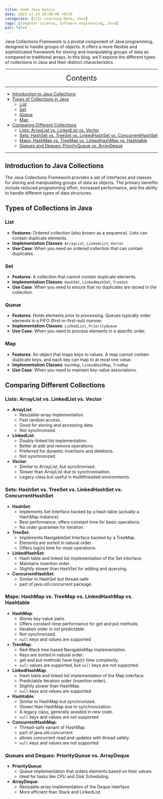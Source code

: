 ```yaml
---
title: Some Java basics
date: 2023-11-24 20:00:00 +0530
categories: [(CS) Learning Note, Java]
tags: [computer science, software engineering, Java]
pin: false
---
```


Java Collections Framework is a pivotal component of Java programming, designed to handle groups of objects. It offers a more flexible and sophisticated framework for storing and manipulating groups of data as compared to traditional arrays. In this blog, we'll explore the different types of collections in Java and their distinct characteristics.

---
<center><font size='5'> Contents </font></center>

---

<!-- TOC -->
  * [Introduction to Java Collections](#introduction-to-java-collections)
  * [Types of Collections in Java](#types-of-collections-in-java)
    * [List](#list)
    * [Set](#set)
    * [Queue](#queue)
    * [Map](#map)
  * [Comparing Different Collections](#comparing-different-collections)
    * [Lists: ArrayList vs. LinkedList vs. Vector](#lists-arraylist-vs-linkedlist-vs-vector)
    * [Sets: HashSet vs. TreeSet vs. LinkedHashSet vs. ConcurrentHashSet](#sets-hashset-vs-treeset-vs-linkedhashset-vs-concurrenthashset)
    * [Maps: HashMap vs. TreeMap vs. LinkedHashMap vs. Hashtable](#maps-hashmap-vs-treemap-vs-linkedhashmap-vs-hashtable)
    * [Queues and Deques: PriorityQueue vs. ArrayDeque](#queues-and-deques-priorityqueue-vs-arraydeque)
<!-- TOC -->

---

## Introduction to Java Collections

The Java Collections Framework provides a set of interfaces and classes for storing and manipulating groups of data as objects. The primary benefits include reduced programming effort, increased performance, and the ability to handle different types of data structures.

## Types of Collections in Java

### List

- **Features**: Ordered collection (also known as a sequence). Lists can contain duplicate elements.
- **Implementation Classes**: `ArrayList`, `LinkedList`, `Vector`
- **Use Case**: When you need an ordered collection that can contain duplicates.

### Set

- **Features**: A collection that cannot contain duplicate elements.
- **Implementation Classes**: `HashSet`, `LinkedHashSet`, `TreeSet`
- **Use Case**: When you need to ensure that no duplicates are stored in the collection.

### Queue

- **Features**: Holds elements prior to processing. Queues typically order elements in a FIFO (first-in-first-out) manner.
- **Implementation Classes**: `LinkedList`, `PriorityQueue`
- **Use Case**: When you need to process elements in a specific order.

### Map

- **Features**: An object that maps keys to values. A map cannot contain duplicate keys, and each key can map to at most one value.
- **Implementation Classes**: `HashMap`, `LinkedHashMap`, `TreeMap`
- **Use Case**: When you need to maintain key-value associations.

## Comparing Different Collections

### Lists: ArrayList vs. LinkedList vs. Vector

- **ArrayList**:
  - Resizable-array implementation.
  - Fast random access.
  - Good for storing and accessing data.
  - Not synchronized.
- **LinkedList**:
  - Doubly-linked list implementation.
  - Better at add and remove operations.
  - Preferred for dynamic insertions and deletions.
  - Not synchronized.
- **Vector**:
  - Similar to ArrayList, but synchronised.
  - Slower than ArrayList due to synchronisation.
  - Legacy class but useful in multithreaded environments.

### Sets: HashSet vs. TreeSet vs. LinkedHashSet vs. ConcurrentHashSet

- **HashSet**:
  - Implements Set Interface backed by a hash table (actually a HashMap instance).
  - Best performance; offers constant time for basic operations.
  - No order guarantee for iteration.
- **TreeSet**:
  - Implements NavigableSet Interface backed by a TreeMap.
  - Elements are sorted in natural order.
  - Offers log(n) time for most operations.
- **LinkedHashSet**:
  - Hash table and linked list implementation of the Set interface.
  - Maintains insertion order.
  - Slightly slower than HashSet for adding and querying.
- **ConcurrentHashSet**: 
  - Similar to HashSet but thread-safe
  - part of java.util.concurrent package.


### Maps: HashMap vs. TreeMap vs. LinkedHashMap vs. Hashtable

- **HashMap**:
  - Stores key-value pairs.
  - Offers constant-time performance for get and put methods.
  - Iteration order is not predictable.
  - Not synchronized.
  - `null` keys and values are supported
- **TreeMap**:
  - Red-Black tree based NavigableMap implementation.
  - Keys are sorted in natural order.
  - get and put methods have log(n) time complexity.
  - `null` values are supported, but `null` keys are not supported
- **LinkedHashMap**:
  - Hash table and linked list implementation of the Map interface.
  - Predictable iteration order (insertion order).
  - Slightly slower than HashMap.
  - `null` keys and values are supported
- **Hashtable**:
  - Similar to HashMap but synchronized.
  - Slower than HashMap due to synchronization.
  - A legacy class, generally avoided in new code.
  - `null` keys and values are not supported
- **ConcurrentHashMap**: 
  - Thread-safe variant of HashMap
  - part of java.util.concurrent
  - allows concurrent read and updates with thread safety.
  - `null` keys and values are not supported

### Queues and Deques: PriorityQueue vs. ArrayDeque

- **PriorityQueue**:
  - Queue implementation that orders elements based on their values.
  - Ideal for tasks like CPU and Disk Scheduling.
- **ArrayDeque**:
  - Resizable-array implementation of the Deque interface.
  - More efficient than Stack and LinkedList.
